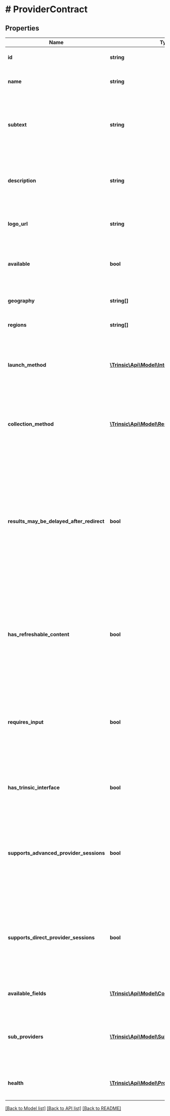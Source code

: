# # ProviderContract

## Properties

Name | Type | Description | Notes
------------ | ------------- | ------------- | -------------
**id** | **string** | The ID of the Provider for this contract. |
**name** | **string** | The Provider&#39;s Name as it appears in Trinsic&#39;s Dashboard and Widget |
**subtext** | **string** | The Provider&#39;s subtext recommended to be shown next to the name.              This is flavor text, not a full, human-readable description of the provider. |
**description** | **string** | The Provider&#39;s description as it appears in Trinsic&#39;s Widget.              This is flavor text, not a full, human-readable description of the provider. |
**logo_url** | **string** | A URL pointing to the Provider&#39;s logo on Trinsic&#39;s CDN.              May be a PNG, JPG, or SVG image. |
**available** | **bool** | Whether the Provider is available for use in your App.              If &#x60;false&#x60;, you will need to contact Trinsic to enable this Provider for your App. |
**geography** | **string[]** | The geographies within the Regions the Provider is available. |
**regions** | **string[]** | The regions within which the Provider is available. |
**launch_method** | [**\Trinsic\Api\Model\IntegrationLaunchMethod**](IntegrationLaunchMethod.md) | Relevant only to Direct Provider Sessions.              The &#x60;LaunchMethod&#x60; which must be supported to launch the Provider Session in Direct Provider Sessions. |
**collection_method** | [**\Trinsic\Api\Model\ResultCollectionMethod**](ResultCollectionMethod.md) | Relevant only to Direct Provider Sessions.              The &#x60;CollectionMethod&#x60; which must be supported to launch the Provider Session in Direct Provider Sessions. |
**results_may_be_delayed_after_redirect** | **bool** | If &#x60;true&#x60;, then the results for this Provider may not be available immediately after the user is redirected back to your application. In this case, the &#x60;GetSessionResults&#x60; API must be called until results are available.              This is an uncommon scenario, and only applies to Providers which cannot guarantee the availability of results immediately after the user is redirected back to your application. |
**has_refreshable_content** | **bool** | Relevant only to Direct Provider Sessions.              Whether the Provider requires the &#x60;RefreshStepContent&#x60; capability.              For example, Samsung Wallet&#39;s deep links expire every 30 seconds, and must be refreshed periodically for a resilient user flow. |
**requires_input** | **bool** | Relevant to Hosted Provider Sessions and Direct Provider Sessions.              If &#x60;true&#x60;, this Provider requires provider-specific input on Session creation. If this input is not provided, Trinsic&#39;s Hosted UI will be invoked to collect the input from the user. |
**has_trinsic_interface** | **bool** | Whether there exists a Trinsic-hosted UI for this Provider.              This is &#x60;true&#x60; for any Provider which is not a simple, OIDC-like redirect flow. |
**supports_advanced_provider_sessions** | **bool** | Whether this Provider can be fully whitelabeled/OEMed through the Direct Provider Sessions API.              If &#x60;false&#x60;, the Provider may still be launched through Direct Provider Sessions; however, it will necessarily require a Trinsic-hosted UI to function. |
**supports_direct_provider_sessions** | **bool** | Whether this Provider can be fully whitelabeled/OEMed through the Direct Provider Sessions API.              If &#x60;false&#x60;, the Provider may still be launched through Direct Provider Sessions; however, it will necessarily require a Trinsic-hosted UI to function. |
**available_fields** | [**\Trinsic\Api\Model\ContractField[]**](ContractField.md) | Information about the fields that this Provider will return in verification results. | [optional]
**sub_providers** | [**\Trinsic\Api\Model\SubProviderMetadata[]**](SubProviderMetadata.md) | Metadata about the sub-providers which are available for this Provider.              For example, Italy&#39;s SPID is a Provider which aggregates access to multiple sub-providers. | [optional]
**health** | [**\Trinsic\Api\Model\ProviderHealth**](ProviderHealth.md) | The health for an integration to be able to successfully perform a verification session. |

[[Back to Model list]](../../README.md#models) [[Back to API list]](../../README.md#endpoints) [[Back to README]](../../README.md)
